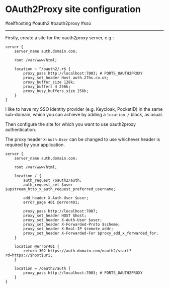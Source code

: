 # OAuth2Proxy site configuration

#selfhosting #oauth2 #oauth2proxy #sso 

-----

Firstly, create a site for the oauth2proxy server, e.g.:

```nginx
server {
    server_name auth.domain.com;

    root /var/www/html;

    location ~ ^/oauth2/.+$ {
        proxy_pass http://localhost:7003; # PORTS_OAUTH2PROXY
        proxy_set_header Host auth.27hs.co.uk;
        proxy_buffer_size 128k;
        proxy_buffers 4 256k;
        proxy_busy_buffers_size 256k;
    }
}
```

I like to have my SSO identity provider (e.g. Keycloak, PocketID) in the same sub-domain, which you can achieve by adding a `location /` block, as usual.

Then configure the site for which you want to use oauth2proxy authentication.

The proxy header `X-Auth-User` can be changed to use whichever header is required by your application.

```nginx
server {
    server_name auth.domain.com;

    root /var/www/html;

    location / {
        auth_request /oauth2/auth;
        auth_request_set $user $upstream_http_x_auth_request_preferred_username;

        add_header X-Auth-User $user;
        error_page 401 @error401;

        proxy_pass http://localhost:7007;
        proxy_set_header HOST $host;
        proxy_set_header X-Auth-User $user;
        proxy_set_header X-Forwarded-Proto $scheme;
        proxy_set_header X-Real-IP $remote_addr;
        proxy_set_header X-Forwarded-For $proxy_add_x_forwarded_for;
    }

    location @error401 {
        return 302 https://auth.domain.com/oauth2/start?rd=https://$host$uri;
    }

    location = /oauth2/auth {
        proxy_pass http://localhost:7003; # PORTS_OAUTH2PROXY
    }
}
```
